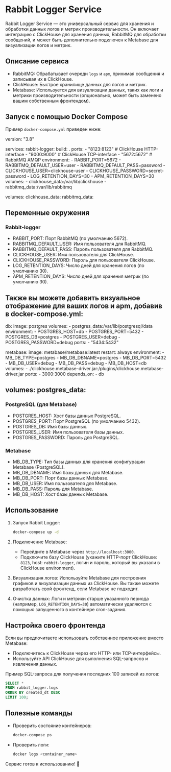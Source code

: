 
Rabbit Logger Service
=====================

Rabbit Logger Service — это универсальный сервис для хранения и обработки данных логов и метрик производительности. 
Он включает интеграцию с ClickHouse для хранения данных, RabbitMQ для обработки сообщений, и может быть дополнительно 
подключен к Metabase для визуализации логов и метрик.

Описание сервиса
----------------
- RabbitMQ: Обрабатывает очереди `logs` и `apm`, принимая сообщения и записывая их в ClickHouse.
- ClickHouse: Быстрое хранилище данных для логов и метрик.
- Metabase: Используется для визуализации данных, таких как логи и метрики производительности (опционально, может быть заменено вашим собственным фронтендом).

Запуск с помощью Docker Compose
-------------------------------
Пример `docker-compose.yml` приведен ниже:

version: "3.8"

services:
  rabbit-logger:
    build: .
    ports:
      - "8123:8123"   # ClickHouse HTTP-interface
      - "9000:9000"   # ClickHouse TCP-interface
      - "5672:5672"   # RabbitMQ AMQP
    environment:
      - RABBIT_PORT=5672
      - RABBITMQ_DEFAULT_USER=user
      - RABBITMQ_DEFAULT_PASS=password
      - CLICKHOUSE_USER=clickhouse-user
      - CLICKHOUSE_PASSWORD=secret-password
      - LOG_RETENTION_DAYS=30
      - APM_RETENTION_DAYS=30
    volumes:
      - clickhouse_data:/var/lib/clickhouse
      - rabbitmq_data:/var/lib/rabbitmq

volumes:
  clickhouse_data:
  rabbitmq_data:

Переменные окружения
---------------------
### Rabbit-logger
- RABBIT_PORT: Порт RabbitMQ (по умолчанию 5672).
- RABBITMQ_DEFAULT_USER: Имя пользователя для RabbitMQ.
- RABBITMQ_DEFAULT_PASS: Пароль пользователя для RabbitMQ.
- CLICKHOUSE_USER: Имя пользователя для ClickHouse.
- CLICKHOUSE_PASSWORD: Пароль для пользователя ClickHouse.
- LOG_RETENTION_DAYS: Число дней для хранения логов (по умолчанию 30).
- APM_RETENTION_DAYS: Число дней для хранения метрик (по умолчанию 30).

Также вы можете добавить визуальное отображение для ваших логов и apm, добавив в docker-compose.yml:
---------------------
  db:
    image: postgres
    volumes:
      - postgres_data:/var/lib/postgresql/data
    environment:
      - POSTGRES_HOST=db
      - POSTGRES_PORT=5432
      - POSTGRES_DB=postgres
      - POSTGRES_USER=debug
      - POSTGRES_PASSWORD=debug
    ports:
      - "5434:5432"

  metabase:
    image: metabase/metabase:latest
    restart: always
    environment:
      - MB_DB_TYPE=postgres
      - MB_DB_DBNAME=postgres
      - MB_DB_PORT=5432
      - MB_DB_USER=debug
      - MB_DB_PASS=debug
      - MB_DB_HOST=db
    volumes:
      - ./clickhouse.metabase-driver.jar:/plugins/clickhouse.metabase-driver.jar
    ports:
      - 3000:3000
    depends_on:
      - db

volumes:
  postgres_data:
---------------------

### PostgreSQL (для Metabase)
- POSTGRES_HOST: Хост базы данных PostgreSQL.
- POSTGRES_PORT: Порт PostgreSQL (по умолчанию 5432).
- POSTGRES_DB: Имя базы данных.
- POSTGRES_USER: Имя пользователя базы данных.
- POSTGRES_PASSWORD: Пароль для PostgreSQL.

### Metabase
- MB_DB_TYPE: Тип базы данных для хранения конфигурации Metabase (PostgreSQL).
- MB_DB_DBNAME: Имя базы данных для Metabase.
- MB_DB_PORT: Порт базы данных Metabase.
- MB_DB_USER: Имя пользователя для Metabase.
- MB_DB_PASS: Пароль для Metabase.
- MB_DB_HOST: Хост базы данных Metabase.

Использование
-------------
1. Запуск Rabbit Logger:
   ```bash
   docker-compose up -d
   ```

2. Подключение Metabase:
   - Перейдите в Metabase через `http://localhost:3000`.
   - Подключите базу ClickHouse (укажите HTTP-порт ClickHouse: `8123`, host: `rabbit-logger`, логин и пароль, который вы указали в ClickHouse environment).

3. Визуализация логов:
   Используйте Metabase для построения графиков и визуализации данных из ClickHouse. Вы также можете разработать свой фронтенд, если Metabase не подходит.

4. Очистка данных:
   Логи и метрики старше указанного периода (например, `LOG_RETENTION_DAYS=30`) автоматически удаляются с помощью запущенного в контейнере cron-задания.

Настройка своего фронтенда
--------------------------
Если вы предпочитаете использовать собственное приложение вместо Metabase:
- Подключитесь к ClickHouse через его HTTP- или TCP-интерфейсы.
- Используйте API ClickHouse для выполнения SQL-запросов и извлечения данных.

Пример SQL-запроса для получения последних 100 записей из логов:
```sql
SELECT * 
FROM rabbit_logger.logs
ORDER BY created_dt DESC
LIMIT 100;
```

Полезные команды
-----------------
- Проверить состояние контейнеров:
  ```bash
  docker-compose ps
  ```

- Проверить логи:
  ```bash
  docker logs <container_name>
  ```

Сервис готов к использованию! 🎉